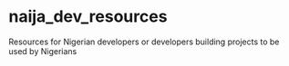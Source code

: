 # naija_dev_resources
Resources for Nigerian developers or developers building projects to be used by Nigerians
